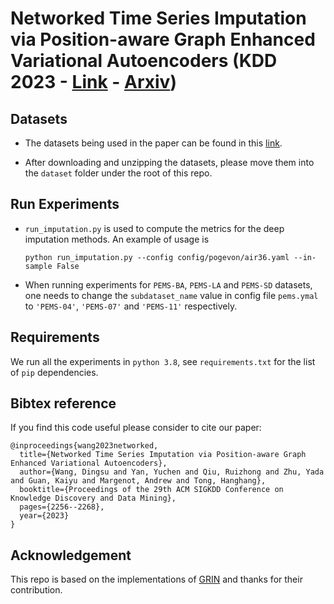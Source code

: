 # Networked Time Series Imputation via Position-aware Graph Enhanced Variational Autoencoders (KDD 2023 - [Link](https://dl.acm.org/doi/10.1145/3580305.3599444) - [Arxiv](https://arxiv.org/abs/2305.18612))

## Datasets

* The datasets being used in the paper can be found in this [link](https://drive.google.com/file/d/1kmY2MMlga1ryasGsAHXslKNI3F2l19IT/view?usp=share_link).

* After downloading and unzipping the datasets, please move them into the `dataset` folder under the root of this repo.


## Run Experiments

* `run_imputation.py` is used to compute the metrics for the deep imputation methods. An example of usage is

	```
	python run_imputation.py --config config/pogevon/air36.yaml --in-sample False
	```

* When running experiments for `PEMS-BA`, `PEMS-LA` and `PEMS-SD` datasets, one needs to change the `subdataset_name` value in config file `pems.ymal` to `'PEMS-04'`, `'PEMS-07'` and `'PEMS-11'` respectively.

## Requirements

We run all the experiments in `python 3.8`, see `requirements.txt` for the list of `pip` dependencies.

## Bibtex reference

If you find this code useful please consider to cite our paper:

```
@inproceedings{wang2023networked,
  title={Networked Time Series Imputation via Position-aware Graph Enhanced Variational Autoencoders},
  author={Wang, Dingsu and Yan, Yuchen and Qiu, Ruizhong and Zhu, Yada and Guan, Kaiyu and Margenot, Andrew and Tong, Hanghang},
  booktitle={Proceedings of the 29th ACM SIGKDD Conference on Knowledge Discovery and Data Mining},
  pages={2256--2268},
  year={2023}
}
```

## Acknowledgement
This repo is based on the implementations of [GRIN](https://github.com/Graph-Machine-Learning-Group/grin) and thanks for their contribution.
